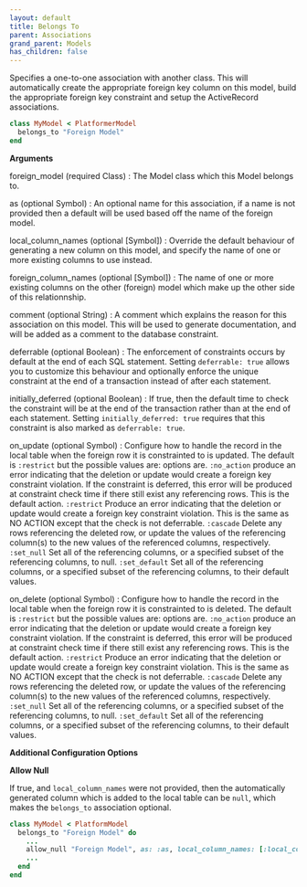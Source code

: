 ```yaml
---
layout: default
title: Belongs To
parent: Associations
grand_parent: Models
has_children: false
---
```


Specifies a one-to-one association with another class. This will
automatically create the appropriate foreign key column on this
model, build the appropriate foreign key constraint and setup
the ActiveRecord associations.

```ruby
class MyModel < PlatformerModel
  belongs_to "Foreign Model"
end

```

**Arguments**

foreign_model (required Class)
:   The Model class which this Model belongs to.

as (optional Symbol)
:   An optional name for this association, if a name is not provided then a default will be used based off the name of the foreign model.

local_column_names (optional [Symbol])
:   Override the default behaviour of generating a new column on this model, and specify the name of one or more existing columns to use instead.

foreign_column_names (optional [Symbol])
:   The name of one or more existing columns on the other (foreign) model which make up the other side of this relationnship.

comment (optional String)
:   A comment which explains the reason for this association on this model. This will be used to generate documentation, and will be added as a comment to the database constraint.

deferrable (optional Boolean)
:   The enforcement of constraints occurs by default at the end of each SQL statement. Setting `deferrable: true` allows you to customize this behaviour and optionally enforce the unique constraint at the end of a transaction instead of after each statement.

initially_deferred (optional Boolean)
:   If true, then the default time to check the constraint will be at the end of the transaction rather than at the end of each statement.  Setting `initially_deferred: true` requires that this constraint is also marked as `deferrable: true`.

on_update (optional Symbol)
:   Configure how to handle the record in the local table when the foreign row it is constrainted to is updated. The default is `:restrict` but the possible values are: options are.  `:no_action`  produce an error indicating that the deletion or update would create a foreign key constraint violation. If the constraint is deferred, this error will be produced at constraint check time if there still exist any referencing rows. This is the default action.  `:restrict`  Produce an error indicating that the deletion or update would create a foreign key constraint violation. This is the same as NO ACTION except that the check is not deferrable.  `:cascade`  Delete any rows referencing the deleted row, or update the values of the referencing column(s) to the new values of the referenced columns, respectively.  `:set_null`  Set all of the referencing columns, or a specified subset of the referencing columns, to null.  `:set_default`  Set all of the referencing columns, or a specified subset of the referencing columns, to their default values.

on_delete (optional Symbol)
:   Configure how to handle the record in the local table when the foreign row it is constrainted to is deleted. The default is `:restrict` but the possible values are: options are.  `:no_action`  produce an error indicating that the deletion or update would create a foreign key constraint violation. If the constraint is deferred, this error will be produced at constraint check time if there still exist any referencing rows. This is the default action.  `:restrict`  Produce an error indicating that the deletion or update would create a foreign key constraint violation. This is the same as NO ACTION except that the check is not deferrable.  `:cascade`  Delete any rows referencing the deleted row, or update the values of the referencing column(s) to the new values of the referenced columns, respectively.  `:set_null`  Set all of the referencing columns, or a specified subset of the referencing columns, to null.  `:set_default`  Set all of the referencing columns, or a specified subset of the referencing columns, to their default values.

**Additional Configuration Options**

**Allow Null**

If true, and `local_column_names` were not provided, then the
automatically generated column which is added to the local
table can be `null`, which makes the `belongs_to` association optional.

```ruby
class MyModel < PlatformModel
  belongs_to "Foreign Model" do
    ...
    allow_null "Foreign Model", as: :as, local_column_names: [:local_column_names], foreign_column_names: [:foreign_column_names], comment: comment, deferrable: deferrable, initially_deferred: initially_deferred, on_update: :on_update, on_delete: :on_delete
    ...
  end
end

```